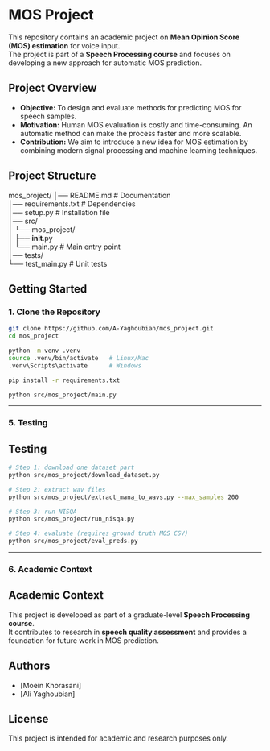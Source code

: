 # MOS Project

This repository contains an academic project on **Mean Opinion Score (MOS) estimation** for voice input.  
The project is part of a **Speech Processing course** and focuses on developing a new approach for automatic MOS prediction.

## Project Overview

- **Objective:** To design and evaluate methods for predicting MOS for speech samples.  
- **Motivation:** Human MOS evaluation is costly and time-consuming. An automatic method can make the process faster and more scalable.  
- **Contribution:** We aim to introduce a new idea for MOS estimation by combining modern signal processing and machine learning techniques.

## Project Structure

mos_project/
│── README.md               # Documentation  
│── requirements.txt        # Dependencies  
│── setup.py                # Installation file  
│── src/  
│    └── mos_project/  
│         ├── __init__.py  
│         └── main.py       # Main entry point  
│── tests/  
     └── test_main.py       # Unit tests

## Getting Started

### 1. Clone the Repository
```bash
git clone https://github.com/A-Yaghoubian/mos_project.git
cd mos_project

python -m venv .venv
source .venv/bin/activate   # Linux/Mac
.venv\Scripts\activate      # Windows

pip install -r requirements.txt

python src/mos_project/main.py

```

---

### **5. Testing**

## Testing

```bash
# Step 1: download one dataset part
python src/mos_project/download_dataset.py

# Step 2: extract wav files
python src/mos_project/extract_mana_to_wavs.py --max_samples 200

# Step 3: run NISQA
python src/mos_project/run_nisqa.py

# Step 4: evaluate (requires ground truth MOS CSV)
python src/mos_project/eval_preds.py

```

---

### **6. Academic Context**

## Academic Context

This project is developed as part of a graduate-level **Speech Processing course**.  
It contributes to research in **speech quality assessment** and provides a foundation for future work in MOS prediction.

## Authors

- [Moein Khorasani]
- [Ali Yaghoubian]

## License

This project is intended for academic and research purposes only.
